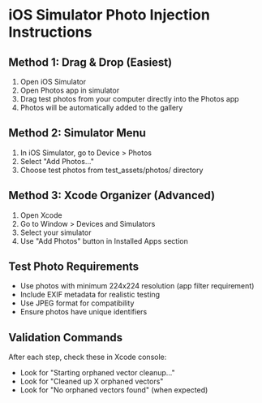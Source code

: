 
# iOS Simulator Photo Injection Instructions

## Method 1: Drag & Drop (Easiest)
1. Open iOS Simulator
2. Open Photos app in simulator
3. Drag test photos from your computer directly into the Photos app
4. Photos will be automatically added to the gallery

## Method 2: Simulator Menu
1. In iOS Simulator, go to Device > Photos
2. Select "Add Photos..."
3. Choose test photos from test_assets/photos/ directory

## Method 3: Xcode Organizer (Advanced)
1. Open Xcode
2. Go to Window > Devices and Simulators
3. Select your simulator
4. Use "Add Photos" button in Installed Apps section

## Test Photo Requirements
- Use photos with minimum 224x224 resolution (app filter requirement)
- Include EXIF metadata for realistic testing
- Use JPEG format for compatibility
- Ensure photos have unique identifiers

## Validation Commands
After each step, check these in Xcode console:
- Look for "Starting orphaned vector cleanup..."
- Look for "Cleaned up X orphaned vectors"
- Look for "No orphaned vectors found" (when expected)
